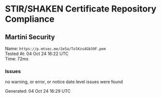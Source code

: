 # STIR/SHAKEN Certificate Repository Compliance

## Martini Security

Name: `https://p.mtsec.me/2e5a/TolKzs4Gb39F.pem`\
Tested At: 04 Oct 24 16:22 UTC\
Time: 72ms

### Issues

no warning, or error, or notice date level issues were found

Generated: 04 Oct 24 16:29 UTC